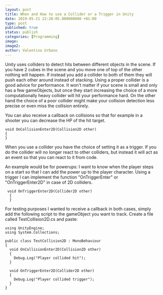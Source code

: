 ```yaml
---
layout: post
title: When and How to use a Collider or a Trigger in Unity
date: 2019-05-21 22:28:05.000000000 +01:00
type: post
published: true
status: publish
categories: [Programming]
image:
image2:
author: Valentino Urbano
---
```

<!-- # unity colliders and triggers -->

Unity uses colliders to detect hits between different objects in the scene. If you have 2 cubes in the scene and you move one of top of the other nothing will happen. If instead you add a collider to both of them they will push each other around instead of stacking. Using a proper collider is a good advice for performance. It won't matter if your scene is small and only has a few gameObjects, but once they start increasing the choice of a more computationally heavy collider will hit your performance hard. On the other hand the choice of a poor collider might make your collision detection less precise or even miss the collision entirely.

You can also receive a callback on collisions so that for example in a shooter you can decrease the HP of the hit target.

```
void OnCollisionEnter2D(Collision2D other)
{
}
```

When you use a collider you have the choice of setting it as a trigger. If you do the collider will no longer react to other colliders, but instead it will act as an event so that you can react to it from code.

An example would be for powerups: I want to know when the player steps on a start so that I can add the power up to the player character. Using a trigger I can implement the function "OnTriggerEnter" or "OnTriggerEnter2D" in case of 2D colliders.

```
 void OnTriggerEnter2D(Collider2D other)
  {
  }
```

For testing purposes I wanted to receive a callback in both cases, simply add the following script to the gameObject you want to track. Create a file called TestCollision2D.cs and paste:

```
using UnityEngine;
using System.Collections;

public class TestCollision2D : MonoBehaviour
{
  void OnCollisionEnter2D(Collision2D other)
  {
    Debug.Log("Player collided hit");
  }

  void OnTriggerEnter2D(Collider2D other)
  {
    Debug.Log("Player collided trigger");
  }
}
```
